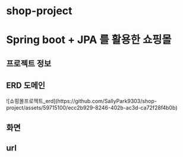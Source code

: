 # shop-project
<H1>Spring boot + JPA 를 활용한 쇼핑몰 </H1>
<h2>프로젝트 정보</h2>


<H2>ERD 도메인 </H2>
![쇼핑몰프로젝트_erd](https://github.com/SallyPark9303/shop-project/assets/59715100/ecc2b929-8246-402b-ac3d-ca72f28f4b0b)


<h2>화면</h2>

<h2>url</h2>
